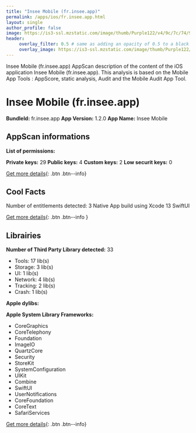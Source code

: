 ```yaml
---
title: "Insee Mobile (fr.insee.app)"
permalink: /apps/ios/fr.insee.app.html
layout: single
author_profile: false
image: https://is3-ssl.mzstatic.com/image/thumb/Purple122/v4/9c/7c/74/9c7c7485-c6f7-e309-e6f3-6fe23751a30c/AppIcon-1x_U007emarketing-0-5-0-P3-85-220.png/512x512bb.jpg
header: 
     overlay_filter: 0.5 # same as adding an opacity of 0.5 to a black background
     overlay_image: https://is3-ssl.mzstatic.com/image/thumb/Purple122/v4/9c/7c/74/9c7c7485-c6f7-e309-e6f3-6fe23751a30c/AppIcon-1x_U007emarketing-0-5-0-P3-85-220.png/512x512bb.jpg
---
```

Insee Mobile (fr.insee.app) AppScan description of the content of the iOS application Insee Mobile (fr.insee.app). This analysis is based on the Mobile App Tools : AppScore, static analysis, Audit and the Mobile Audit App Tool.

# Insee Mobile (fr.insee.app)

**BundleId:** fr.insee.app
**App Version:** 1.2.0
**App Name:** Insee Mobile


## AppScan informations 

**List of permissions:** 
  
  
**Private keys:** 29
**Public keys:** 4
**Custom keys:** 2
**Low securit keys:** 0
  
[Get more details](/pricing.html){: .btn .btn--info}

## Cool Facts

Number of entitlements detected: 3
Native App
build using Xcode 13
SwiftUI
  
[Get more details](/pricing.html){: .btn .btn--info }

## Librairies 
**Number of Third Party Library detected:** 33
- Tools: 17 lib(s)
- Storage: 3 lib(s)
- UI: 1 lib(s)
- Network: 4 lib(s)
- Tracking: 2 lib(s)
- Crash: 1 lib(s)


**Apple dylibs:**


**Apple System Library Frameworks:**
- CoreGraphics
- CoreTelephony
- Foundation
- ImageIO
- QuartzCore
- Security
- StoreKit
- SystemConfiguration
- UIKit
- Combine
- SwiftUI
- UserNotifications
- CoreFoundation
- CoreText
- SafariServices


  
[Get more details](/pricing.html){: .btn .btn--info}

